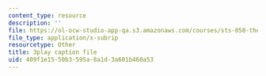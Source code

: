 ```yaml
---
content_type: resource
description: ''
file: https://ol-ocw-studio-app-qa.s3.amazonaws.com/courses/sts-050-the-history-of-mit-spring-2011/409f1e1550b3595a8a1d3a601b460a53_ZL0yOsnLDsQ.vtt
file_type: application/x-subrip
resourcetype: Other
title: 3play caption file
uid: 409f1e15-50b3-595a-8a1d-3a601b460a53
---
```


